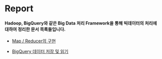 # Report

#### Hadoop, BigQuery와 같은 Big Data 처리 Framework을 통해 빅데이터의 처리에 대하여 정리한 문서 목록들입니다.

  + [Map / Reducer의 구현](https://github.com/Gouwon/Report/blob/master/Handling_data_0001.py) 
  
  + [BigQuery 데이터 저장 및 읽기](https://github.com/Gouwon/Report/blob/master/Handling_data_0002.py) 
